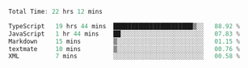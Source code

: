 <!--START_SECTION:waka-->

```typescript
Total Time: 22 hrs 12 mins

TypeScript   19 hrs 44 mins  ██████████████████████▒░░   88.92 %
JavaScript   1 hr 44 mins    ██░░░░░░░░░░░░░░░░░░░░░░░   07.83 %
Markdown     15 mins         ▒░░░░░░░░░░░░░░░░░░░░░░░░   01.15 %
textmate     10 mins         ▒░░░░░░░░░░░░░░░░░░░░░░░░   00.76 %
XML          7 mins          ░░░░░░░░░░░░░░░░░░░░░░░░░   00.58 %
```

<!--END_SECTION:waka-->

